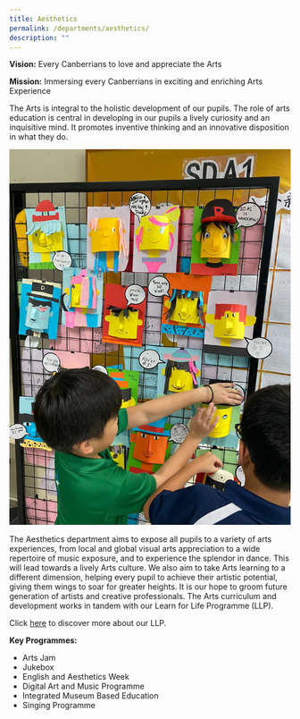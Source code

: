 ```yaml
---
title: Aesthetics
permalink: /departments/aesthetics/
description: ""
---
```

**Vision:** Every Canberrians to love and appreciate the Arts

**Mission:** Immersing every Canberrians in exciting and enriching Arts Experience

The Arts is integral to the holistic development of our pupils. The role of arts education is central in developing in our pupils a lively curiosity and an inquisitive mind. It promotes inventive thinking and an innovative disposition in what they do. 

![](/images/aesthetics1.jpg)

The Aesthetics department aims to expose all pupils to a variety of arts experiences, from local and global visual arts appreciation to a wide repertoire of music exposure, and to experience the splendor in dance. This will lead towards a lively Arts culture. We also aim to take Arts learning to a different dimension, helping every pupil to achieve their artistic potential, giving them wings to soar for greater heights. It is our hope to groom future generation of artists and creative professionals. The Arts curriculum and development works in tandem with our Learn for Life Programme (LLP). 

Click [here](/our-programmes/applied-learning-programme/learn-for-life/) to discover more about our LLP.

**Key Programmes:**
* Arts Jam 
* Jukebox
* English and Aesthetics Week
* Digital Art and Music Programme
* Integrated Museum Based Education
* Singing Programme